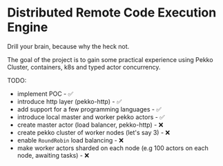 # Distributed Remote Code Execution Engine

Drill your brain, because why the heck not.

The goal of the project is to gain some practical experience using Pekko Cluster, containers, k8s and typed actor concurrency.

TODO:
- implement POC - ✅
- introduce http layer (pekko-http) - ✅
- add support for a few programming languages - ✅
- introduce local master and worker pekko actors - ✅
- create master actor (load balancer, pekko-http) - ❌
- create pekko cluster of worker nodes (let's say 3) - ❌
- enable `RoundRobin` load balancing - ❌
- make worker actors sharded on each node (e.g 100 actors on each node, awaiting tasks) - ❌

